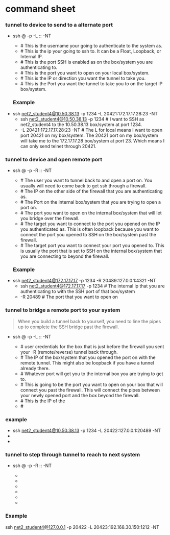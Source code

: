 # command sheet

### tunnel to device to send to a alternate port
- ssh <USER>@<IP-TO-AUTH> -p <PORT-TO-AUTH> -L <PORT-TO-OPEN>:<IP-TO-TARGET>:<PORT-TO-TARGET> -NT
  - <USER> # This is the username your going to authenticate to the system as.
  - <IP-TO-AUTH> # This is the ip your going to ssh to. It can be a Float, Loopback, or Internal IP.
  - <PORT-TO-AUTH> # This is the port SSH is enabled as on the box/system you are authenticating to.
  - <PORT-TO-OPEN> # This is the port you want to open on your local box/system.
  - <IP-TO-TARGET> # This is the IP or direction you want the tunnel to take you. 
  - <PORT-TO-TARGET> # This is the Port you want the tunnel to take you to on the target IP box/system.
  ### Example
- ssh net2_student4@10.50.38.13 -p 1234 -L 20421:172.17.17.28:23 -NT
  - ssh net2_student4@10.50.38.13 -p 1234 # I want to SSH as net2_student4 to the 10.50.38.13 box/system at port 1234.
  - -L 20421:172.17.17.28:23 -NT # The L for local means I want to open port 20421 on my box/system. The 20421 port on my box/system will take me to the 172.17.17.28 box/system at port 23. Which means I can only send telnet through 20421.

### tunnel to device and open remote port
- ssh <USER>@<IP-TO-AUTH> -p <PORT-TO-AUTH> -R <PORT-TO-OPEN>:<IP-TO-TARGET>:<PORT-TO-TARGET> -NT
  - <USER> # The user you want to tunnel back to and open a port on. You usually will need to come back to get ssh through a firewall.
  - <IP-TO-AUTH> # The IP on the other side of the firewall that you are authenticating as.
  - <PORT-TO-AUTH> # The Port on the internal box/system that you are trying to open a port on.
  - <PORT-TO-OPEN> # The port you want to open on the internal box/system that will let you bridge over the firewall.
  - <IP-TO-TARGET> # The target you want to connect to the port you opened on the IP you authenticated as. This is often loopback because you want to connect the port you opened to SSH on the box/system past the firewall.
  - <PORT-TO-TARGET> # The target port you want to connect your port you opened to. This is usually the port that is set to SSH on the internal box/system that you are connecting to beyond the firewall.
  ### Example
- ssh net2_student4@172.17.17.17 -p 1234 -R 20489:127.0.0.1:4321 -NT
  - ssh net2_student4@172.17.17.17 -p 1234 # The internal ip that you are authenticating to with the SSH port of that box/system
  - -R 20489 # The port that you want to open on 
  
### tunnel to bridge a remote port to your system
> When you build a tunnel back to yourself, you need to line the pipes up to complete the SSH bridge past the firewall.
- ssh <USER>@<IP-TO-AUTH> -p <PORT-TO-AUTH> -L <PORT-TO-OPEN>:<IP-TO-TARGET>:<PORT-TO-TARGET> -NT
  - <USER> # user credentials for the box that is just before the firewall you sent your -R (remote/reverse) tunnel back through.
  - <IP-TO-AUTH> # The IP of the box/system that you opened the port on with the remote tunnel. This might also be loopback if you have a tunnel already there.
  - <PORT-TO-AUTH> # Whatever port will get you to the internal box you are trying to get to.
  - <PORT-TO-OPEN> # This is going to be the port you want to open on your box that will connect you past the firewall. This will connect the pipes between your newly opened port and the box beyond the firewall.
  - <IP-TO-TARGET> # This is the IP of the 
  - <PORT-TO-TARGET> # 
### example
- ssh net2_student4@10.50.38.13 -p 1234 -L 20422:127.0.0.1:20489 -NT
- 
- 


### tunnel to step through tunnel to reach to next system
- ssh <USER>@<IP-TO-AUTH> -p <PORT-TO-AUTH> -R <PORT-TO-OPEN>:<IP-TO-TARGET>:<PORT-TO-TARGET> -NT
  - <USER>
  - <IP-TO-AUTH>
  - <PORT-TO-AUTH>
  - <PORT-TO-OPEN>
  - <IP-TO-TARGET>
  - <PORT-TO-TARGET>

### Example
ssh net2_student4@127.0.0.1 -p 20422 -L 20423:192.168.30.150:1212 -NT






























